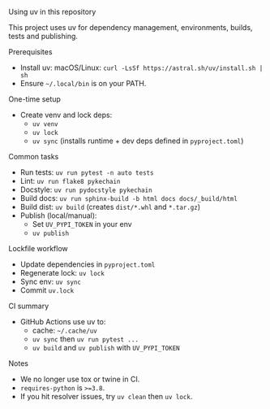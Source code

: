 Using uv in this repository

This project uses uv for dependency management, environments, builds, tests and publishing.

Prerequisites
- Install uv: macOS/Linux: `curl -LsSf https://astral.sh/uv/install.sh | sh`
- Ensure `~/.local/bin` is on your PATH.

One-time setup
- Create venv and lock deps:
  - `uv venv`
  - `uv lock`
  - `uv sync`  (installs runtime + dev deps defined in `pyproject.toml`)

Common tasks
- Run tests: `uv run pytest -n auto tests`
- Lint: `uv run flake8 pykechain`
- Docstyle: `uv run pydocstyle pykechain`
- Build docs: `uv run sphinx-build -b html docs docs/_build/html`
- Build dist: `uv build` (creates `dist/*.whl` and `*.tar.gz`)
- Publish (local/manual):
  - Set `UV_PYPI_TOKEN` in your env
  - `uv publish`

Lockfile workflow
- Update dependencies in `pyproject.toml`
- Regenerate lock: `uv lock`
- Sync env: `uv sync`
- Commit `uv.lock`

CI summary
- GitHub Actions use uv to:
  - cache: `~/.cache/uv`
  - `uv sync` then `uv run pytest ...`
  - `uv build` and `uv publish` with `UV_PYPI_TOKEN`

Notes
- We no longer use tox or twine in CI.
- `requires-python` is `>=3.8`.
- If you hit resolver issues, try `uv clean` then `uv lock`.

